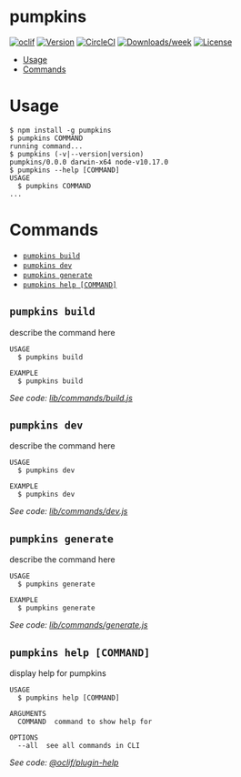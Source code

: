 pumpkins
========



[![oclif](https://img.shields.io/badge/cli-oclif-brightgreen.svg)](https://oclif.io)
[![Version](https://img.shields.io/npm/v/pumpkins.svg)](https://npmjs.org/package/pumpkins)
[![CircleCI](https://circleci.com/gh/prisma-labs/pumpkins/tree/master.svg?style=shield)](https://circleci.com/gh/prisma-labs/pumpkins/tree/master)
[![Downloads/week](https://img.shields.io/npm/dw/pumpkins.svg)](https://npmjs.org/package/pumpkins)
[![License](https://img.shields.io/npm/l/pumpkins.svg)](https://github.com/prisma-labs/pumpkins/blob/master/package.json)

<!-- toc -->
* [Usage](#usage)
* [Commands](#commands)
<!-- tocstop -->
# Usage
<!-- usage -->
```sh-session
$ npm install -g pumpkins
$ pumpkins COMMAND
running command...
$ pumpkins (-v|--version|version)
pumpkins/0.0.0 darwin-x64 node-v10.17.0
$ pumpkins --help [COMMAND]
USAGE
  $ pumpkins COMMAND
...
```
<!-- usagestop -->
# Commands
<!-- commands -->
* [`pumpkins build`](#pumpkins-build)
* [`pumpkins dev`](#pumpkins-dev)
* [`pumpkins generate`](#pumpkins-generate)
* [`pumpkins help [COMMAND]`](#pumpkins-help-command)

## `pumpkins build`

describe the command here

```
USAGE
  $ pumpkins build

EXAMPLE
  $ pumpkins build
```

_See code: [lib/commands/build.js](https://github.com/prisma-labs/pumpkins/blob/v0.0.0/lib/commands/build.js)_

## `pumpkins dev`

describe the command here

```
USAGE
  $ pumpkins dev

EXAMPLE
  $ pumpkins dev
```

_See code: [lib/commands/dev.js](https://github.com/prisma-labs/pumpkins/blob/v0.0.0/lib/commands/dev.js)_

## `pumpkins generate`

describe the command here

```
USAGE
  $ pumpkins generate

EXAMPLE
  $ pumpkins generate
```

_See code: [lib/commands/generate.js](https://github.com/prisma-labs/pumpkins/blob/v0.0.0/lib/commands/generate.js)_

## `pumpkins help [COMMAND]`

display help for pumpkins

```
USAGE
  $ pumpkins help [COMMAND]

ARGUMENTS
  COMMAND  command to show help for

OPTIONS
  --all  see all commands in CLI
```

_See code: [@oclif/plugin-help](https://github.com/oclif/plugin-help/blob/v2.2.1/src/commands/help.ts)_
<!-- commandsstop -->
